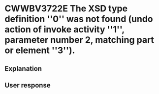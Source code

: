 # CWWBV3722E The XSD type definition ''0'' was not found (undo action of invoke activity ''1'', parameter number 2, matching part or element ''3'').

## Explanation

## User response